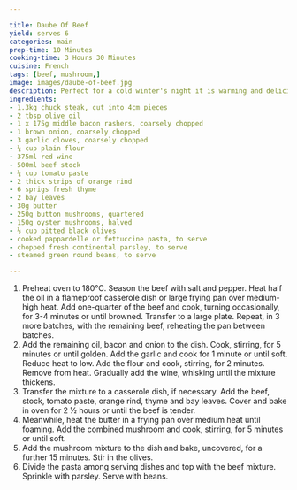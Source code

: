```yaml
---

title: Daube Of Beef
yield: serves 6
categories: main
prep-time: 10 Minutes
cooking-time: 3 Hours 30 Minutes
cuisine: French
tags: [beef, mushroom,]
image: images/daube-of-beef.jpg
description: Perfect for a cold winter's night it is warming and delicious.
ingredients:
- 1.3kg chuck steak, cut into 4cm pieces
- 2 tbsp olive oil
- 1 x 175g middle bacon rashers, coarsely chopped
- 1 brown onion, coarsely chopped
- 3 garlic cloves, coarsely chopped
- ¼ cup plain flour
- 375ml red wine
- 500ml beef stock
- ¼ cup tomato paste
- 2 thick strips of orange rind
- 6 sprigs fresh thyme
- 2 bay leaves
- 30g butter
- 250g button mushrooms, quartered
- 150g oyster mushrooms, halved
- ½ cup pitted black olives
- cooked pappardelle or fettuccine pasta, to serve
- chopped fresh continental parsley, to serve
- steamed green round beans, to serve

---
```




1. Preheat oven to 180°C. Season the beef with salt and pepper. Heat half the oil in a flameproof casserole dish or large frying pan over medium-high heat. Add one-quarter of the beef and cook, turning occasionally, for 3-4 minutes or until browned. Transfer to a large plate. Repeat, in 3 more batches, with the remaining beef, reheating the pan between batches.
2. Add the remaining oil, bacon and onion to the dish. Cook, stirring, for 5 minutes or until golden. Add the garlic and cook for 1 minute or until soft. Reduce heat to low. Add the flour and cook, stirring, for 2 minutes. Remove from heat. Gradually add the wine, whisking until the mixture thickens.
3. Transfer the mixture to a casserole dish, if necessary. Add the beef, stock, tomato paste, orange rind, thyme and bay leaves. Cover and bake in oven for 2 ½ hours or until the beef is tender.
4. Meanwhile, heat the butter in a frying pan over medium heat until foaming. Add the combined mushroom and cook, stirring, for 5 minutes or until soft.
5. Add the mushroom mixture to the dish and bake, uncovered, for a further 15 minutes. Stir in the olives.
6. Divide the pasta among serving dishes and top with the beef mixture. Sprinkle with parsley. Serve with beans.

